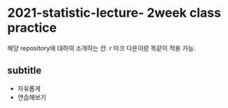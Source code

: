 # 2021-statistic-lecture- 2week class practice

해당 repository에 대하여 소개하는 칸. r 마크 다운이랑 똑같이 적용 가능. 

## subtitle
- 자유롭게 
- 연습해보기 
